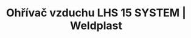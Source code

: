 ---
Filename: "ohrivac-vzduchu-lhs-15-system"
Link: "file:/Users/vinayakpatel/Downloads/www.weldplast.cz/ohrivac-vzduchu-lhs-15-system"
product_name: "LHS 15 SYSTEM230 V / 0,8 kW"
product_id: "Obj. číslo:139.895"
title: "Ohřívač vzduchu LHS 15 SYSTEM | Weldplast"
product_desc: "Nové zdokonalené ohřívače vzduchu Leister LHS 15 se vyznačují velmi malými rozměry (šířka pouhých 67 mm) a dlouhou životností. Jsou konstruované pro integrované použití v profesionálních přístrojích. Připojení výstupu vzduchu je kompatabilní s předchozím typem ohřívače Leister LE 700 a jeho příslušenstvím.Malé rozměry umožňují instalaci v těsných prostoráchNízké náklady na údržbu a dlouhá životnost díky patentované ochraně topných tělesSnadná výměna topných tělesStandardní ovládací rozhraní pro použití s existujícími řídícími jednotkami"
product_specs: "Značka konformity, Značka schválení, Třída ochrany II, NapětíV~230, PříkonW800, Max. teplota°C650, Hmotnostkg0,48, Druh certifikaceCCA, Max. teplota prostředí°C80, Max. vstupní teplota vzduchu°C65"
product_downloads: "LHS15 - 3D výkresy stáhnout , TECHNOLOGIE HORKÉHO VZDUCHU - katalog stáhnout , Přechod z LE na LHS stáhnout , LHS 15 - produktový list stáhnout , LHS 15 - montážní rozměry stáhnout , LHS - manuál CZ stáhnout"
href: "https://www.weldplast.cz/files/leister-process-heat-drawings-lhs-classic-premium-system-15.zip, https://www.weldplast.cz/files/leister-process-heat-drawings-lhs-classic-premium-system-15.zip, https://www.weldplast.cz/files/katalog-ph-web.pdf, https://www.weldplast.cz/files/katalog-ph-web.pdf, https://www.weldplast.cz/files/prechod-z-le-na-lhs.pdf, https://www.weldplast.cz/files/prechod-z-le-na-lhs.pdf, https://www.weldplast.cz/files/lhs-15-produktovy-list.pdf, https://www.weldplast.cz/files/lhs-15-produktovy-list.pdf, https://www.weldplast.cz/files/lhs-15-montazni-rozmery.pdf, https://www.weldplast.cz/files/lhs-15-montazni-rozmery.pdf, https://www.weldplast.cz/files/lhs15-21-41-61-manual-cz.pdf, https://www.weldplast.cz/files/lhs15-21-41-61-manual-cz.pdf"
p_desc_2: "Nové zdokonalené ohřívače vzduchu Leister LHS 15 se vyznačují velmi malými rozměry (šířka pouhých 67 mm) a dlouhou životností. Jsou konstruované pro integrované použití v profesionálních přístrojích. Připojení výstupu vzduchu je kompatabilní s předchozím typem ohřívače Leister LE 700 a jeho příslušenstvím.Malé rozměry umožňují instalaci v těsných prostoráchNízké náklady na údržbu a dlouhá životnost díky patentované ochraně topných tělesSnadná výměna topných tělesStandardní ovládací rozhraní pro použití s existujícími řídícími jednotkami"
accessories: "Ventil redukce vzduchu (LHS 15)Trubka topná s ochranou (LHS 15)Příruba připojovací (ø 21.8 mm), ø 40 mm, pro Labo 34/ LTryska reflektorová děrovaná (ø 21,3 mm)50 x 35 mm, 75° zahnutáTryska reflektorová děrovaná (ø 21,3 mm)20 x 35 mm, 75° zahnutáTryska tubulární (ø 21,3 mm)ø 12 mm, 25 x 50 mm, 90° zahnutáTryska tubulární (ø 21,3 mm)ø 10 mm, 45 mm, přímáTryska tubulární (ø 21,3 mm)ø 4 mm, 45 mm, přímáTryska přeplátovací (ø 21,3 mm)20 x 2 mm, přímá, 55 mm dlouháTryska přeplátovací (ø 21,3 mm)10 x 2 mm, 15° vyhnutá, 30° zahnutáTryska štěrbinová (ø 21,3 mm)40 x 5 mm, plocháTryska štěrbinová (ø 21,3 mm)50 x 8 mm, přímá, LHS 15 PREMIUM230 V / 0,8 kWLHS 15 CLASSIC230 V / 0,8 kW"
similar_products: "LHS 15 PREMIUM230 V / 0,8 kWLHS 15 CLASSIC230 V / 0,8 kW"
---